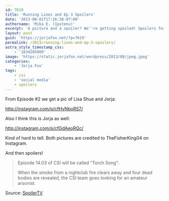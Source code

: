```yaml
---
id: 7619
title: 'Running Lines and Ep 3 Spoilers'
date: '2013-08-01T17:26:38-07:00'
authorname: 'Mika E. (Ipstenu)'
excerpt: 'A picture and a spoiler? We''re getting spoiled! Spoilers for episodes two and three ahoy!'
layout: post
guid: 'https://jorjafox.net/?p=7619'
permalink: /2013/running-lines-and-ep-3-spoilers/
astra_style_timestamp_css:
    - '1634285909'
image: 'https://static.jorjafox.net/wordpress/2013/08/jpeg.jpeg'
categories:
    - 'Jorja Fox'
tags:
    - csi
    - 'social media'
    - spoilers
---
```


From Episode #2 we get a pic of Lisa Shue and Jorja:

http://instagram.com/p/cfHyNboRS7/

Also I think this is Jorja as well:

http://instagram.com/p/cfGdAeoRQc/

Kind of hard to tell. Both pictures are credited to TheFisherKing04 on Instagram.

And then spoilers!
<blockquote>Episode 14.03 of CSI will be called "Torch Song".

When the smoke from a nightclub fire clears away and four dead bodies are revealed, the CSI team goes looking for an amateur arsonist.</blockquote>
Source: <a href="http://www.spoilertv.com/">SpoilerTV</a>
